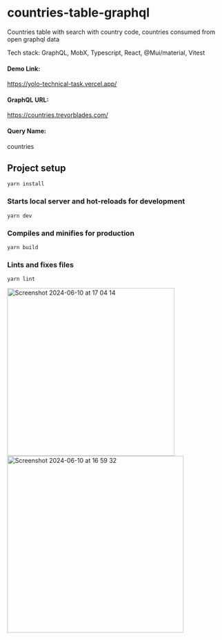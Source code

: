 # countries-table-graphql

Countries table with search with country code, countries consumed from open graphql data

Tech stack: GraphQL, MobX, Typescript, React, @Mui/material, Vitest

#### Demo Link: 
https://yolo-technical-task.vercel.app/

#### GraphQL URL: 
https://countries.trevorblades.com/

#### Query Name: 
countries

## Project setup

```
yarn install
```

### Starts local server and hot-reloads for development

```
yarn dev
```

### Compiles and minifies for production

```
yarn build
```

### Lints and fixes files

```
yarn lint
```

<img width="388" alt="Screenshot 2024-06-10 at 17 04 14" src="https://github.com/onurkayahan/countries-table-graphql/assets/34922440/ab06e8fa-76c1-499a-8ad3-006a332b7cfe">
<img width="409" alt="Screenshot 2024-06-10 at 16 59 32" src="https://github.com/onurkayahan/countries-table-graphql/assets/34922440/6801e56b-4b56-48a2-9fc5-cc6f59246ca5">
